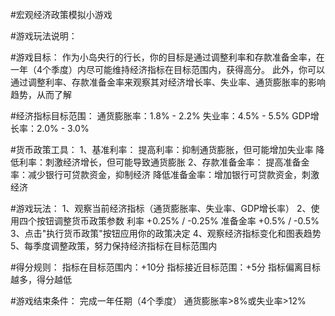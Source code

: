 #宏观经济政策模拟小游戏

#游戏玩法说明：

#游戏目标：
       作为小岛央行的行长，你的目标是通过调整利率和存款准备金率，在一年（4个季度）内尽可能维持经济指标在目标范围内，获得高分。
       此外，你可以通过调整利率、存款准备金率来观察其对经济增长率、失业率、通货膨胀率的影响趋势，从而了解

#经济指标目标范围：
            通货膨胀率：1.8% - 2.2%
            失业率：4.5% - 5.5%
            GDP增长率：2.0% - 3.0%

#货币政策工具：
1、基准利率：
           提高利率：抑制通货膨胀，但可能增加失业率
           降低利率：刺激经济增长，但可能导致通货膨胀
2、存款准备金率：
              提高准备金率：减少银行可贷款资金，抑制经济
              降低准备金率：增加银行可贷款资金，刺激经济

#游戏玩法：
       1、观察当前经济指标（通货膨胀率、失业率、GDP增长率）
       2、使用四个按钮调整货币政策参数
              利率 +0.25% / -0.25%
              准备金率 +0.5% / -0.5%
       3、点击"执行货币政策"按钮应用你的政策决定
       4、观察经济指标变化和图表趋势
       5、每季度调整政策，努力保持经济指标在目标范围内

#得分规则：
       指标在目标范围内：+10分
       指标接近目标范围：+5分
       指标偏离目标越多，得分越低

#游戏结束条件：
           完成一年任期（4个季度）
           通货膨胀率>8%或失业率>12%
        
